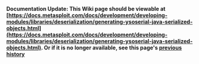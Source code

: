 <!-- Maintainers:  Please do not modify this file directly, create a pull request instead -->

**Documentation Update: This Wiki page should be viewable at [https://docs.metasploit.com/docs/development/developing-modules/libraries/deserialization/generating-ysoserial-java-serialized-objects.html](https://docs.metasploit.com/docs/development/developing-modules/libraries/deserialization/generating-ysoserial-java-serialized-objects.html). Or if it is no longer available, see this page's [previous history](./_history)**

